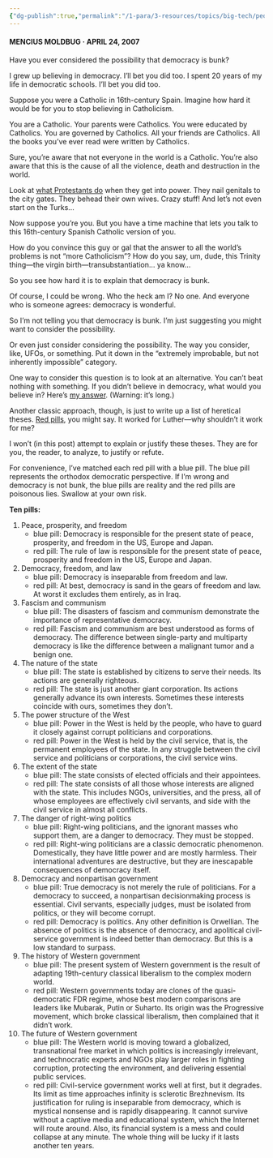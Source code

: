 ```yaml
---
{"dg-publish":true,"permalink":"/1-para/3-resources/topics/big-tech/people/curtis-yarvin/mencius-moldbug/the-case-against-democracy-ten-red-pills/","tags":["Yarvin"],"noteIcon":""}
---
```




#### MENCIUS MOLDBUG **·** APRIL 24, 2007

Have you ever considered the possibility that democracy is bunk?

I grew up believing in democracy. I’ll bet you did too. I spent 20 years of my life in democratic schools. I’ll bet you did too.

Suppose you were a Catholic in 16th-century Spain. Imagine how hard it would be for you to stop believing in Catholicism.

You are a Catholic. Your parents were Catholics. You were educated by Catholics. You are governed by Catholics. All your friends are Catholics. All the books you’ve ever read were written by Catholics.

Sure, you’re aware that not everyone in the world is a Catholic. You’re also aware that this is the cause of all the violence, death and destruction in the world.

Look at [what Protestants do](https://en.wikipedia.org/wiki/Münster_rebellion) when they get into power. They nail genitals to the city gates. They behead their own wives. Crazy stuff! And let’s not even start on the Turks…

Now suppose you’re you. But you have a time machine that lets you talk to this 16th-century Spanish Catholic version of you.

How do you convince this guy or gal that the answer to all the world’s problems is not “more Catholicism”? How do you say, um, dude, this Trinity thing—the virgin birth—transubstantiation… ya know…

So you see how hard it is to explain that democracy is bunk.

Of course, I could be wrong. Who the heck am I? No one. And everyone who is someone agrees: democracy is wonderful.

So I’m not telling you that democracy is bunk. I’m just suggesting you might want to consider the possibility.

Or even just consider considering the possibility. The way you consider, like, UFOs, or something. Put it down in the “extremely improbable, but not inherently impossible” category.

One way to consider this question is to look at an alternative. You can’t beat nothing with something. If you didn’t believe in democracy, what would you believe in? Here’s [my answer](https://www.unqualified-reservations.org/2007/04/formalist-manifesto-originally-posted/). (Warning: it’s long.)

Another classic approach, though, is just to write up a list of heretical theses. [Red pills](https://en.wikipedia.org/wiki/The_Matrix), you might say. It worked for Luther—why shouldn’t it work for me?

I won’t (in this post) attempt to explain or justify these theses. They are for you, the reader, to analyze, to justify or refute.

For convenience, I’ve matched each red pill with a blue pill. The blue pill represents the orthodox democratic perspective. If I’m wrong and democracy is not bunk, the blue pills are reality and the red pills are poisonous lies. Swallow at your own risk.

**Ten pills:**

1. Peace, prosperity, and freedom
    - blue pill: Democracy is responsible for the present state of peace, prosperity, and freedom in the US, Europe and Japan.
    - red pill: The rule of law is responsible for the present state of peace, prosperity and freedom in the US, Europe and Japan.
2. Democracy, freedom, and law
    - blue pill: Democracy is inseparable from freedom and law.
    - red pill: At best, democracy is sand in the gears of freedom and law. At worst it excludes them entirely, as in Iraq.
3. Fascism and communism
    - blue pill: The disasters of fascism and communism demonstrate the importance of representative democracy.
    - red pill: Fascism and communism are best understood as forms of democracy. The difference between single-party and multiparty democracy is like the difference between a malignant tumor and a benign one.
4. The nature of the state
    - blue pill: The state is established by citizens to serve their needs. Its actions are generally righteous.
    - red pill: The state is just another giant corporation. Its actions generally advance its own interests. Sometimes these interests coincide with ours, sometimes they don’t.
5. The power structure of the West
    - blue pill: Power in the West is held by the people, who have to guard it closely against corrupt politicians and corporations.
    - red pill: Power in the West is held by the civil service, that is, the permanent employees of the state. In any struggle between the civil service and politicians or corporations, the civil service wins.
6. The extent of the state
    - blue pill: The state consists of elected officials and their appointees.
    - red pill: The state consists of all those whose interests are aligned with the state. This includes NGOs, universities, and the press, all of whose employees are effectively civil servants, and side with the civil service in almost all conflicts.
7. The danger of right-wing politics
    - blue pill: Right-wing politicians, and the ignorant masses who support them, are a danger to democracy. They must be stopped.
    - red pill: Right-wing politicians are a classic democratic phenomenon. Domestically, they have little power and are mostly harmless. Their international adventures are destructive, but they are inescapable consequences of democracy itself.
8. Democracy and nonpartisan government
    - blue pill: True democracy is not merely the rule of politicians. For a democracy to succeed, a nonpartisan decisionmaking process is essential. Civil servants, especially judges, must be isolated from politics, or they will become corrupt.
    - red pill: Democracy is politics. Any other definition is Orwellian. The absence of politics is the absence of democracy, and apolitical civil-service government is indeed better than democracy. But this is a low standard to surpass.
9. The history of Western government
    - blue pill: The present system of Western government is the result of adapting 19th-century classical liberalism to the complex modern world.
    - red pill: Western governments today are clones of the quasi-democratic FDR regime, whose best modern comparisons are leaders like Mubarak, Putin or Suharto. Its origin was the Progressive movement, which broke classical liberalism, then complained that it didn’t work.
10. The future of Western government
    - blue pill: The Western world is moving toward a globalized, transnational free market in which politics is increasingly irrelevant, and technocratic experts and NGOs play larger roles in fighting corruption, protecting the environment, and delivering essential public services.
    - red pill: Civil-service government works well at first, but it degrades. Its limit as time approaches infinity is sclerotic Brezhnevism. Its justification for ruling is inseparable from democracy, which is mystical nonsense and is rapidly disappearing. It cannot survive without a captive media and educational system, which the Internet will route around. Also, its financial system is a mess and could collapse at any minute. The whole thing will be lucky if it lasts another ten years.